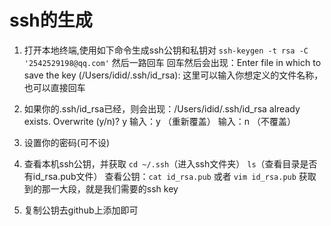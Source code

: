 # ssh的生成
1. 打开本地终端,使用如下命令生成ssh公钥和私钥对  `ssh-keygen -t rsa -C '2542529198@qq.com'`  然后一路回车  回车然后会出现：Enter file in which to save the key (/Users/idid/.ssh/id_rsa):  这里可以输入你想定义的文件名称，也可以直接回车

2. 如果你的.ssh/id_rsa已经，则会出现：/Users/idid/.ssh/id_rsa already exists.  Overwrite (y/n)? y  输入：y  （重新覆盖）  输入：n  （不覆盖）

3. 设置你的密码(可不设)

4. 查看本机ssh公钥，并获取  `cd ~/.ssh`（进入ssh文件夹）  `ls`（查看目录是否有id_rsa.pub文件）  查看公钥：`cat id_rsa.pub`  或者  `vim id_rsa.pub`  获取到的那一大段，就是我们需要的ssh key

5. 复制公钥去github上添加即可